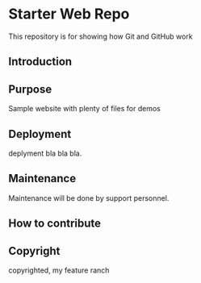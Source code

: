 # Starter Web Repo

This repository is for showing how Git and GitHub work

## Introduction

## Purpose

Sample website with plenty of files for demos

## Deployment
deplyment bla bla bla.

## Maintenance
Maintenance will be done by support personnel.

## How to contribute


## Copyright
copyrighted, my feature ranch
